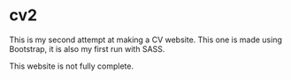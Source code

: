 # cv2
This is my second attempt at making a CV website. This one is made using Bootstrap, it is also my first run with SASS.

This website is not fully complete.
